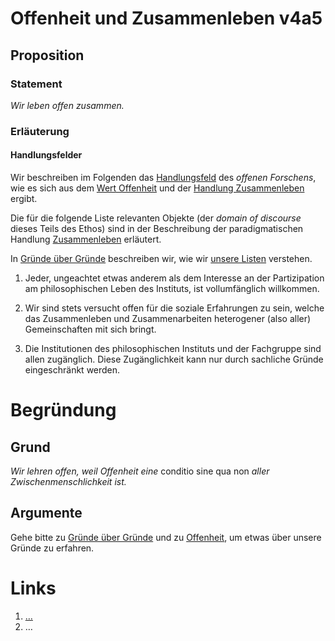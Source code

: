 <!---
   NAME - The NAME of this project is:
ethos

  FILE - The FILENAME of the current file is:
/v4a5.md

  CREATION - This project was CREATED on:
2017-01-28-16:15:00 UTC

  MODIFICATION - This project was last MODIFIED on:
2017-01-28-16:15:00 UTC

  VERSION - The current VERSION of this project is:
<git-commit-hash>-2017-01-28-16:15:00 UTC

  CREATOR(S) - This project was CREATED by:
Michael Czechowski, Martin Maga

  CONTACT - You can CONTACT the creator(s) or developer(s) of this project at:
E-Mail: mail@martinmaga.de

  COPYRIGHT - The COPYRIGHT holder of this project is:
COPYRIGHT (c) 2016 Martin Maga

  LICENSE - This project is LICENSED under the following license:
Martin Maga 2016 CC BY-SA 4.0 https://creativecommons.org

  SUBFILE – This is a SUBFILE! For more INFORMATION on this project go to:
/README.md
--->

# Offenheit und Zusammenleben v4a5
## Proposition
### Statement
*Wir leben offen zusammen.*

### Erläuterung
#### Handlungsfelder
Wir beschreiben im Folgenden das [Handlungsfeld](../synopsis/reasons.md) des *offenen Forschens*, wie es sich aus dem [Wert Offenheit](../values/v4_openness.md) und der [Handlung Zusammenleben](../actions/a5_live.md) ergibt.

Die für die folgende Liste relevanten Objekte (der *domain of discourse* dieses Teils des Ethos) sind in der Beschreibung der paradigmatischen Handlung [Zusammenleben](../actions/a5_live.md) erläutert.  

In [Gründe über Gründe](../synopsis/reasons.md) beschreiben wir, wie wir [unsere Listen](../synopsis/reasons.md) verstehen.

1. Jeder, ungeachtet etwas anderem als dem Interesse an der Partizipation am philosophischen Leben des Instituts, ist vollumfänglich willkommen.

2. Wir sind stets versucht offen für die soziale Erfahrungen zu sein, welche das Zusammenleben und Zusammenarbeiten heterogener (also aller) Gemeinschaften mit sich bringt.

3. Die Institutionen des philosophischen Instituts und der Fachgruppe sind allen zugänglich. Diese Zugänglichkeit kann nur durch sachliche Gründe eingeschränkt werden.

# Begründung
## Grund
*Wir lehren offen, weil Offenheit eine* conditio sine qua non *aller Zwischenmenschlichkeit ist.*

## Argumente
Gehe bitte zu [Gründe über Gründe](../contents/reasons/reasons.md) und zu [Offenheit](../contents/values/v4_openness.md), um etwas über unsere Gründe zu erfahren.

# Links
  1. […](…)
  2. …
